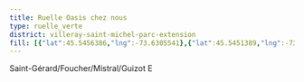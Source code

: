 ```yaml
---
title: Ruelle Oasis chez nous
type: ruelle_verte
district: villeray-saint-michel-parc-extension
fill: [{"lat":45.5456386,"lng":-73.6305541},{"lat":45.5451389,"lng":-73.6308411}]
---
```


Saint-Gérard/Foucher/Mistral/Guizot E